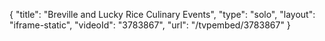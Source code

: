 {
    "title": "Breville and Lucky Rice Culinary Events",
    "type": "solo",
    "layout": "iframe-static",
    "videoId": "3783867",
    "url": "\/tvpembed\/3783867"
}